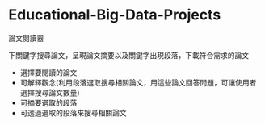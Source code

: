 # Educational-Big-Data-Projects
論文閱讀器

下關鍵字搜尋論文，呈現論文摘要以及關鍵字出現段落，下載符合需求的論文
- 選擇要閱讀的論文
- 可解釋觀念(利用段落選取搜尋相關論文，用這些論文回答問題，可讓使用者選擇搜尋論文數量)
- 可摘要選取的段落
- 可透過選取的段落來搜尋相關論文
